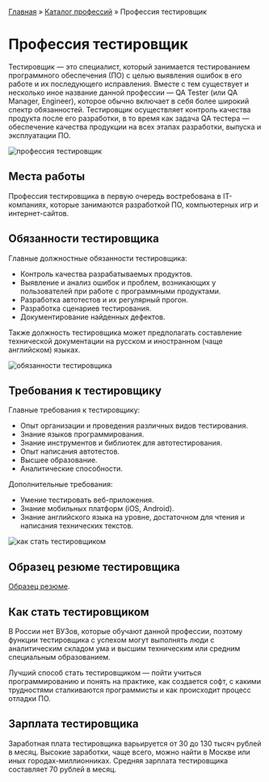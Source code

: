 [Главная](http://enjoy-job.ru/) » [Каталог профессий](http://enjoy-job.ru/professions/) » Профессия тестировщик

# Профессия тестировщик

Тестировщик — это специалист, который занимается тестированием программного обеспечения (ПО) с целью выявления ошибок в его работе и их последующего исправления. Вместе с тем существует и несколько иное название данной профессии — QA Tester (или QA Manager, Engineer), которое обычно включает в себя более широкий спектр обязанностей. Тестировщик осуществляет контроль качества продукта после его разработки, в то время как задача QA тестера — обеспечение качества продукции на всех этапах разработки, выпуска и эксплуатации ПО.

![профессия тестировщик](http://enjoy-job.ru/wp-content/uploads/profs/tester1.jpg)

## Места работы

Профессия тестировщика в первую очередь востребована в IT-компаниях, которые занимаются разработкой ПО, компьютерных игр и интернет-сайтов.

## Обязанности тестировщика

Главные должностные обязанности тестировщика:

- Контроль качества разрабатываемых продуктов.
- Выявление и анализ ошибок и проблем, возникающих у пользователей при работе с программными продуктами.
- Разработка автотестов и их регулярный прогон.
- Разработка сценариев тестирования.
- Документирование найденных дефектов.

Также должность тестировщика может предполагать составление технической документации на русском и иностранном (чаще английском) языках.

![обязанности тестировщика](http://enjoy-job.ru/wp-content/uploads/profs/tester2.jpg)

## Требования к тестировщику

Главные требования к тестировщику:

- Опыт организации и проведения различных видов тестирования.
- Знание языков программирования.
- Знание инструментов и библиотек для автотестирования.
- Опыт написания автотестов.
- Высшее образование.
- Аналитические способности.

Дополнительные требования:

- Умение тестировать веб-приложения.
- Знание мобильных платформ (iOS, Android).
- Знание английского языка на уровне, достаточном для чтения и написания технических текстов.

![как стать тестировщиком](http://enjoy-job.ru/wp-content/uploads/profs/tester3.jpg)

## Образец резюме тестировщика

[Образец резюме](http://enjoy-job.ru/professions/testirovschik/obrazets-rezume/).

## Как стать тестировщиком

В России нет ВУЗов, которые обучают данной профессии, поэтому функции тестировщика с успехом могут выполнять люди с аналитическим складом ума и высшим техническим или средним специальным образованием.

Лучший способ стать тестировщиком — пойти учиться программированию и понять на практике, как создается софт, с какими трудностями сталкиваются программисты и как происходит процесс отладки ПО.

## Зарплата тестировщика

Заработная плата тестировщика варьируется от 30 до 130 тысяч рублей в месяц. Высокие заработки, чаще всего, можно найти в Москве или иных городах-миллионниках. Средняя зарплата тестировщика составляет 70 рублей в месяц.
